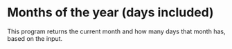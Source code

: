 # Months of the year (days included)
This program returns the current month and how many days that month has, based on the input.

